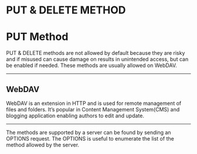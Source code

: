 # PUT & DELETE METHOD

# PUT Method

PUT & DELETE methods are not allowed by default because they are risky and if misused can cause damage on results in unintended access, but can be enabled if needed. These methods are usually allowed on WebDAV.

---

## WebDAV

WebDAV is an extension in HTTP and is used for remote management of files and folders. It’s popular in Content Management System(CMS) and blogging application enabling authors to edit and update.

---

The methods are supported by a server can be found by sending an OPTIONS request. The OPTIONS is useful to enumerate the list of the method allowed by the server.